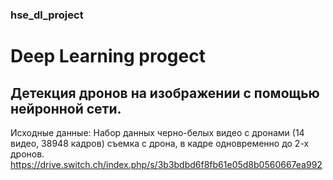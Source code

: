 ### hse_dl_project

# Deep Learning progect

## Детекция дронов на изображении с помощью нейронной сети.

Исходные данные:
Набор данных черно-белых видео с дронами (14 видео, 38948 кадров) съемка с дрона, в кадре одновременно до 2-х дронов.
https://drive.switch.ch/index.php/s/3b3bdbd6f8fb61e05d8b0560667ea992

